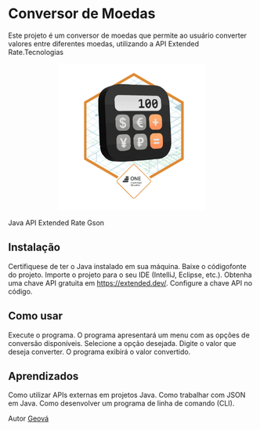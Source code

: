 
# Conversor de Moedas
Este projeto é um conversor de moedas que permite ao usuário converter valores entre diferentes moedas, utilizando a API Extended Rate.Tecnologias


<p align="center">
  <img src="img/Badge-Conversor.png" width="300" alt="badge">
</p>
Java
API Extended Rate
Gson

## Instalação

Certifiquese de ter o Java instalado em sua máquina.
Baixe o códigofonte do projeto.
Importe o projeto para o seu IDE (IntelliJ, Eclipse, etc.).
Obtenha uma chave API gratuita em https://extended.dev/.
Configure a chave API no código.

## Como usar

Execute o programa.
O programa apresentará um menu com as opções de conversão disponíveis.
Selecione a opção desejada.
Digite o valor que deseja converter.
O programa exibirá o valor convertido.

## Aprendizados

Como utilizar APIs externas em projetos Java.
Como trabalhar com JSON em Java.
Como desenvolver um programa de linha de comando (CLI).

Autor
[Geová](https://www.linkedin.com/in/geov%C3%A1-junior-hermenegildo/)
